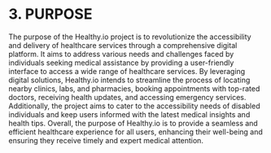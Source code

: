 # **3. PURPOSE** 
The purpose of the Healthy.io project is to revolutionize the accessibility and delivery of healthcare services through a comprehensive digital platform. 
It aims to address various needs and challenges faced by individuals seeking medical assistance by providing a user-friendly interface to access a wide range
of healthcare services. By leveraging digital solutions, Healthy.io intends to streamline the process of locating nearby clinics, labs, and pharmacies, booking 
appointments with top-rated doctors, receiving health updates, and accessing emergency services. Additionally, the project aims to cater to the accessibility
needs of disabled individuals and keep users informed with the latest medical insights and health tips. Overall, the purpose of Healthy.io is to provide a seamless
and efficient healthcare experience for all users, enhancing their well-being and ensuring they receive timely and expert medical attention.

